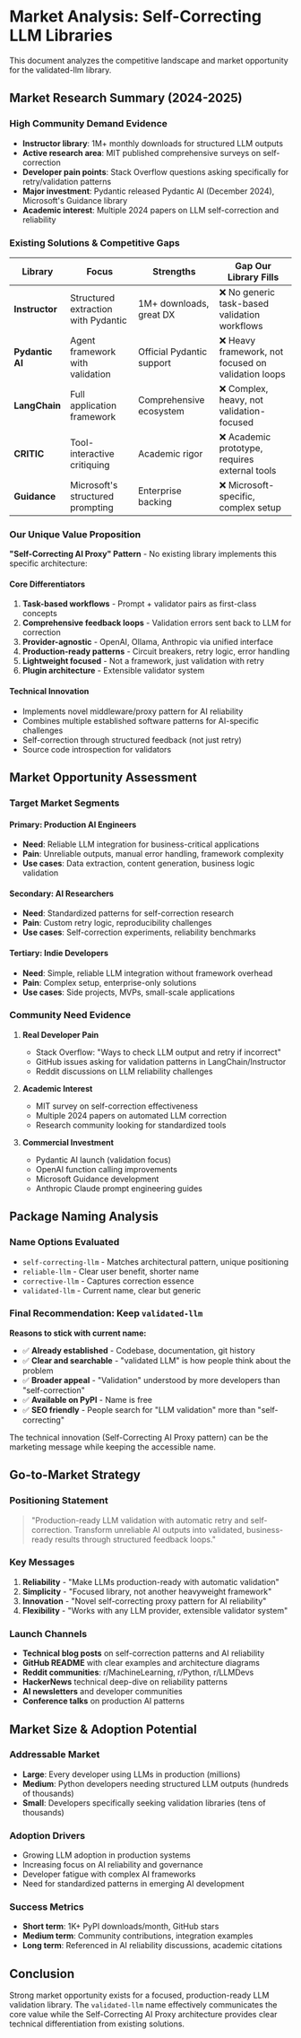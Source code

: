 # Market Analysis: Self-Correcting LLM Libraries

This document analyzes the competitive landscape and market opportunity for the validated-llm library.

## Market Research Summary (2024-2025)

### High Community Demand Evidence
- **Instructor library**: 1M+ monthly downloads for structured LLM outputs
- **Active research area**: MIT published comprehensive surveys on self-correction
- **Developer pain points**: Stack Overflow questions asking specifically for retry/validation patterns
- **Major investment**: Pydantic released Pydantic AI (December 2024), Microsoft's Guidance library
- **Academic interest**: Multiple 2024 papers on LLM self-correction and reliability

### Existing Solutions & Competitive Gaps

| Library | Focus | Strengths | Gap Our Library Fills |
|---------|-------|-----------|----------------------|
| **Instructor** | Structured extraction with Pydantic | 1M+ downloads, great DX | ❌ No generic task-based validation workflows |
| **Pydantic AI** | Agent framework with validation | Official Pydantic support | ❌ Heavy framework, not focused on validation loops |
| **LangChain** | Full application framework | Comprehensive ecosystem | ❌ Complex, heavy, not validation-focused |
| **CRITIC** | Tool-interactive critiquing | Academic rigor | ❌ Academic prototype, requires external tools |
| **Guidance** | Microsoft's structured prompting | Enterprise backing | ❌ Microsoft-specific, complex setup |

### Our Unique Value Proposition

**"Self-Correcting AI Proxy" Pattern** - No existing library implements this specific architecture:

#### Core Differentiators
1. **Task-based workflows** - Prompt + validator pairs as first-class concepts
2. **Comprehensive feedback loops** - Validation errors sent back to LLM for correction
3. **Provider-agnostic** - OpenAI, Ollama, Anthropic via unified interface
4. **Production-ready patterns** - Circuit breakers, retry logic, error handling
5. **Lightweight focused** - Not a framework, just validation with retry
6. **Plugin architecture** - Extensible validator system

#### Technical Innovation
- Implements novel middleware/proxy pattern for AI reliability
- Combines multiple established software patterns for AI-specific challenges
- Self-correction through structured feedback (not just retry)
- Source code introspection for validators

## Market Opportunity Assessment

### Target Market Segments

#### Primary: Production AI Engineers
- **Need**: Reliable LLM integration for business-critical applications
- **Pain**: Unreliable outputs, manual error handling, framework complexity
- **Use cases**: Data extraction, content generation, business logic validation

#### Secondary: AI Researchers
- **Need**: Standardized patterns for self-correction research
- **Pain**: Custom retry logic, reproducibility challenges
- **Use cases**: Self-correction experiments, reliability benchmarks

#### Tertiary: Indie Developers
- **Need**: Simple, reliable LLM integration without framework overhead
- **Pain**: Complex setup, enterprise-only solutions
- **Use cases**: Side projects, MVPs, small-scale applications

### Community Need Evidence

1. **Real Developer Pain**
   - Stack Overflow: "Ways to check LLM output and retry if incorrect"
   - GitHub issues asking for validation patterns in LangChain/Instructor
   - Reddit discussions on LLM reliability challenges

2. **Academic Interest**
   - MIT survey on self-correction effectiveness
   - Multiple 2024 papers on automated LLM correction
   - Research community looking for standardized tools

3. **Commercial Investment**
   - Pydantic AI launch (validation focus)
   - OpenAI function calling improvements
   - Microsoft Guidance development
   - Anthropic Claude prompt engineering guides

## Package Naming Analysis

### Name Options Evaluated
- `self-correcting-llm` - Matches architectural pattern, unique positioning
- `reliable-llm` - Clear user benefit, shorter name
- `corrective-llm` - Captures correction essence
- `validated-llm` - Current name, clear but generic

### Final Recommendation: Keep `validated-llm`

**Reasons to stick with current name:**
- ✅ **Already established** - Codebase, documentation, git history
- ✅ **Clear and searchable** - "validated LLM" is how people think about the problem
- ✅ **Broader appeal** - "Validation" understood by more developers than "self-correction"
- ✅ **Available on PyPI** - Name is free
- ✅ **SEO friendly** - People search for "LLM validation" more than "self-correcting"

The technical innovation (Self-Correcting AI Proxy pattern) can be the marketing message while keeping the accessible name.

## Go-to-Market Strategy

### Positioning Statement
> "Production-ready LLM validation with automatic retry and self-correction. Transform unreliable AI outputs into validated, business-ready results through structured feedback loops."

### Key Messages
1. **Reliability** - "Make LLMs production-ready with automatic validation"
2. **Simplicity** - "Focused library, not another heavyweight framework"
3. **Innovation** - "Novel self-correcting proxy pattern for AI reliability"
4. **Flexibility** - "Works with any LLM provider, extensible validator system"

### Launch Channels
- **Technical blog posts** on self-correction patterns and AI reliability
- **GitHub README** with clear examples and architecture diagrams
- **Reddit communities**: r/MachineLearning, r/Python, r/LLMDevs
- **HackerNews** technical deep-dive on reliability patterns
- **AI newsletters** and developer communities
- **Conference talks** on production AI patterns

## Market Size & Adoption Potential

### Addressable Market
- **Large**: Every developer using LLMs in production (millions)
- **Medium**: Python developers needing structured LLM outputs (hundreds of thousands)
- **Small**: Developers specifically seeking validation libraries (tens of thousands)

### Adoption Drivers
- Growing LLM adoption in production systems
- Increasing focus on AI reliability and governance
- Developer fatigue with complex AI frameworks
- Need for standardized patterns in emerging AI development

### Success Metrics
- **Short term**: 1K+ PyPI downloads/month, GitHub stars
- **Medium term**: Community contributions, integration examples
- **Long term**: Referenced in AI reliability discussions, academic citations

## Conclusion

Strong market opportunity exists for a focused, production-ready LLM validation library. The `validated-llm` name effectively communicates the core value while the Self-Correcting AI Proxy architecture provides clear technical differentiation from existing solutions.
